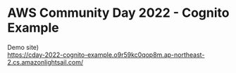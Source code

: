 # AWS Community Day 2022 - Cognito Example


Demo site)  
https://cday-2022-cognito-example.o9r59kc0qop8m.ap-northeast-2.cs.amazonlightsail.com/ 

